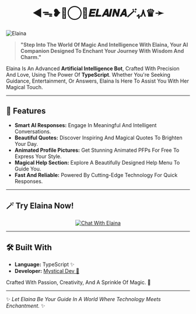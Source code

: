 <div align="center">
  
# ◄‌ᯓ❥≛⃝🦋𝑬𝑳𝑨𝑰𝑵𝑨🪄٨ﮩ♛➛
</div>

![Elaina](src/elaina6.png)

> **"Step Into The World Of Magic And Intelligence With Elaina, Your AI Companion Designed To Enchant Your Journey With Wisdom And Charm."**

Elaina Is An Advanced **Artificial Intelligence Bot**, Crafted With Precision And Love, Using The Power Of **TypeScript**. Whether You're Seeking Guidance, Entertainment, Or Answers, Elaina Is Here To Assist You With Her Magical Touch.

---

## 🌟 Features
- **Smart AI Responses:** Engage In Meaningful And Intelligent Conversations.
- **Beautiful Quotes:** Discover Inspiring And Magical Quotes To Brighten Your Day.
- **Animated Profile Pictures:** Get Stunning Animated PFPs For Free To Express Your Style.
- **Magical Help Section:** Explore A Beautifully Designed Help Menu To Guide You.
- **Fast And Reliable:** Powered By Cutting-Edge Technology For Quick Responses.

---

## 🪄 Try Elaina Now!
<p align="center">
  <a href="https://t.me/ElainaOpBot">
    <img src="https://img.shields.io/badge/Chat%20With%20Elaina-%230099cc?style=for-the-badge&logo=telegram&logoColor=white" alt="Chat With Elaina">
  </a>
</p>

---

## 🛠 Built With
- **Language:** TypeScript ✨
- **Developer:** [Mystical Dev 🔮](https://t.me/Mysticaldev)  

Crafted With Passion, Creativity, And A Sprinkle Of Magic. 🌌

---

✨ *Let Elaina Be Your Guide In A World Where Technology Meets Enchantment.* ✨
